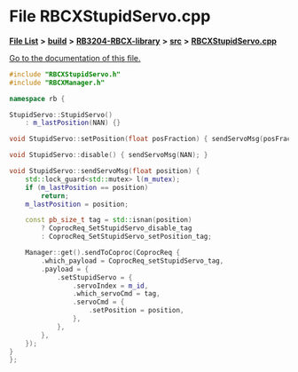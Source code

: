 
# File RBCXStupidServo.cpp

[**File List**](files.md) **>** [**build**](dir_4fef79e7177ba769987a8da36c892c5f.md) **>** [**RB3204-RBCX-library**](dir_6e2f6bf38ad600996f360c484704d30b.md) **>** [**src**](dir_2fb57cfb6554052417264f60890e0af6.md) **>** [**RBCXStupidServo.cpp**](_r_b_c_x_stupid_servo_8cpp.md)

[Go to the documentation of this file.](_r_b_c_x_stupid_servo_8cpp.md) 


````cpp
#include "RBCXStupidServo.h"
#include "RBCXManager.h"

namespace rb {

StupidServo::StupidServo()
    : m_lastPosition(NAN) {}

void StupidServo::setPosition(float posFraction) { sendServoMsg(posFraction); }

void StupidServo::disable() { sendServoMsg(NAN); }

void StupidServo::sendServoMsg(float position) {
    std::lock_guard<std::mutex> l(m_mutex);
    if (m_lastPosition == position)
        return;
    m_lastPosition = position;

    const pb_size_t tag = std::isnan(position)
        ? CoprocReq_SetStupidServo_disable_tag
        : CoprocReq_SetStupidServo_setPosition_tag;

    Manager::get().sendToCoproc(CoprocReq {
        .which_payload = CoprocReq_setStupidServo_tag,
        .payload = {
            .setStupidServo = {
                .servoIndex = m_id,
                .which_servoCmd = tag,
                .servoCmd = {
                    .setPosition = position,
                },
            },
        },
    });
}
};
````

